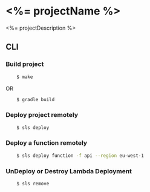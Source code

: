 # <%= projectName %>
<%= projectDescription %>

## CLI

### Build project 

```bash
    $ make 
```

OR 

```bash
    $ gradle build
```

### Deploy project remotely

```bash
    $ sls deploy
```

### Deploy a function remotely

```bash
    $ sls deploy function -f api --region eu-west-1 
```

### UnDeploy or Destroy Lambda Deployment

```bash
    $ sls remove
```
